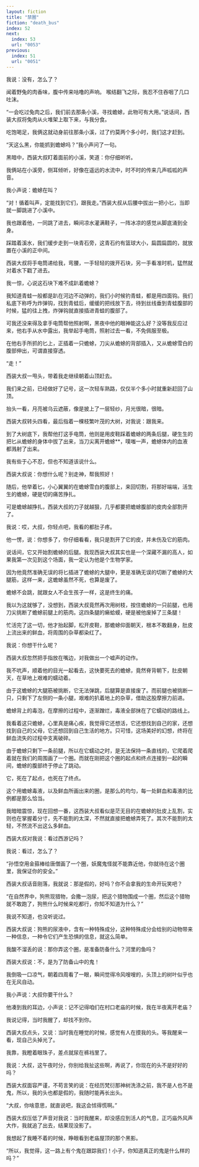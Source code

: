 ```yaml
---
layout: fiction
title: "禁圈"
fiction: "death_bus"
index: 52
next:
  index: 53
  url: "0053"
previous:
  index: 51
  url: "0051"
---
```

我说：没有，怎么了？

闻着野兔的肉香味，腹中传来咕噜的声响。  喉结翻飞之际，我忍不住吞咽了几口吐沫。

“一会吃过兔肉之后，我们前去那条小溪，寻找蟾蜍，此物可有大用。”说话间，西装大叔将兔肉从火堆架上取下来，与我分食。

吃饱喝足，我俩这就动身前往那条小溪，过了约莫两个多小时，我们这才赶到。

“天这么黑，你能抓到蟾蜍吗？”我小声问了一句。

黑暗中，西装大叔盯着面前的小溪，笑道：你仔细听听。

我俩站在小溪旁，侧耳倾听，好像在遥远的水流中，时不时的传来几声呱呱的声音。

我小声说：蟾蜍在叫？

“对！循着叫声，定能找到它们，跟我走。”西装大叔从后腰中拔出一把小匕，当即就一脚跳进了小溪中。

我也跟着他，一同跳了进去，瞬间凉水灌满鞋子，一阵冰凉的感觉从脚底涌到全身。

踩踏着溪水，我们缓步走到一块青石旁，这青石约有篮球大小，扁圆扁圆的，就放置在小溪的正中间。

西装大叔将手电筒递给我，弯腰，一手轻轻的拨开石块，另一手看准时机，猛然就对着水下戳了进去。

我一惊，心说这石块下难不成趴着蟾蜍？

我知道青蛙一般都是趴在河边不动弹的，我们小时候钓青蛙，都是用四面钩。我们私底下称呼为炸弹钩，找到青蛙后，缓缓的把线放下去，待到丝线垂到青蛙腹部的时候，猛的往上拽，炸弹钩就直接插进青蛙的腹部了。

可我还没来得及拿手电筒帮他照射啊，黑夜中他的眼神能这么好？没等我反应过来，他右手从水中露出，我举起手电筒，照射过去一看，不免佩服至极。

在他右手所抓的匕上，正插着一只蟾蜍，刀尖从蟾蜍的背部插入，又从蟾蜍雪白的腹部伸出，可谓直接穿透。

“走！”

西装大叔一甩头，带着我走继续朝着山顶赶去。

我们来之前，已经做好了记号，这一次轻车熟路，仅仅半个多小时就重新赶回了山顶。

抬头一看，月亮被乌云遮蔽，像是披上了一层轻纱，月光很暗，很暗。

西装大叔转头四看，最后指着一棵枝繁叶茂的大树，对我说：跟我来。

到了大树底下，我帮他打这手电筒，他则是用皮鞋踩着蟾蜍的两条后腿，硬生生的把匕从蟾蜍的身体中拔了出来，当刀尖离开蟾蜍**，噗嗤一声，蟾蜍体内的血液都溅射了出来。

我有些于心不忍，但也不知道该说什么。

西装大叔说：你想什么呢？别走神，帮我照好！

随后，他举着匕，小心翼翼的在蟾蜍雪白的腹部上，来回切割，将那好端端，活生生的蟾蜍，硬是切的痛苦挣扎。

可是蟾蜍越挣扎，西装大叔的刀子就越狠，几乎都要把蟾蜍腹部的皮肉全部割开了。

我说：哎，大叔，你轻点吧，我看的都肚子疼。

他一愣，说：你想多了，你仔细看看，我只是割开了它的皮，并未伤及它的筋肉。

说话间，它又开始割蟾蜍的后腿。我现西装大叔其实也是一个深藏不漏的高人，如果我第一次见到这个场面，我一定认为他是个生物学家。

因为他竟然准确无误的将匕插进了蟾蜍的大腿中，更是准确无误的切断了蟾蜍的大腿筋，这样一来，这蟾蜍虽然不死，也算是废了。

蟾蜍不会跳，就跟女人不会生孩子一样，这是终生的痛。

我以为这就够了，没想到，西装大叔竟然再次用树枝，按住蟾蜍的一只前腿，也用刀尖挑断了蟾蜍前腿上的筋肉。这四条腿的癞蛤蟆，硬是被他废掉了三条腿！

忙活完了这一切，他才抬起脚，松开皮鞋，那蟾蜍仰面朝天，根本不敢翻身，肚皮上流出来的鲜血，将周围的杂草都染红了。

我说：你想干什么呢？

西装大叔忽然把手指放在嘴边，对我做出一个嘘声的动作。

我不吭声，顺着他的目光一起看去，这快要死去的蟾蜍，竟然脊背朝下，肚皮朝天，在草地上艰难的蠕动着。

由于这蟾蜍的大腿筋被挑断，它无法弹跳，后腿算是直接废了。而前腿也被挑断一只，只剩下了左侧的一条小腿，艰难的扒着地上的杂草，借助这股摩擦力前进。

蟾蜍背上的毒泡，在摩擦的过程中，逐渐蹭烂，毒液全部抹在了它蠕动的路线上。

我看着这只蟾蜍，心里真是痛心疾，我觉得它还想活，它还想找到自己的家，还想找到自己的父母，它还想回到自己生活的地方。只可惜，这场美好的幻想，终将在鲜血流失的过程中支离破碎。

由于蟾蜍只剩下一条前腿，所以在它蠕动之时，是无法保持一条直线的，它爬着爬着就在我们的周围画了一个圈。而就在刚把这个圈的起点和终点连接到一起的瞬间，蟾蜍的腹部终于停止了跳动。

它，死在了起点，也死在了终点。

这个用蟾蜍毒液，以及鲜血所画出来的圈，是那么的均匀，每一处鲜血和毒液的比例都是那么恰当。

我暗暗震惊，现在回想一番，这西装大叔看似是茫无目的在蟾蜍的肚皮上乱割，实则也在掌握着分寸，先不能割的太深，不然就直接把蟾蜍弄死了。其次不能割的太轻，不然流不出这么多鲜血。

西装大叔对我说：看过西游记吗？

我说：看过，怎么了？

“孙悟空用金箍棒给唐僧画了一个圈，妖魔鬼怪就不能靠近他，你就待在这个圈里，我保证你的安全。”

西装大叔话音刚落，我就说：那是假的，好吗？你不会拿我的生命开玩笑吧？

“在自然界中，狗熊现猎物，会撒一泡尿，把这个猎物围成一个圈，然后这个猎物就不敢跑了，狗熊什么时候来吃都行，你知不知道为什么？”

我说不知道，也没听说过。

西装大叔说：狗熊的尿液中，含有一种特殊成分，这种特殊成分会给别的动物带来一种信息，一种令它们产生恐惧的信息，就这么简单。

我酸不溜丢的说：那你弄这个圈，是准备防备什么？河里的鱼吗？

西装大叔说：不，是为了防备山中的鬼！

我倒吸一口凉气，朝着四周看了一眼，瞬间觉得冷风嗖嗖的，头顶上的树叶似乎也在无风自动。

我小声说：大叔你要干什么？

他凑到我的耳边，小声说：记不记得咱们在村口老庙的时候，我在半夜离开老庙？

我说记得，当时我醒了，却找不到你。

西装大叔点头，又说：当时我在睡觉的时候，感觉有人在摸我的头。等我醒来一看，现自己头掉光了。

我靠，我瞪着眼珠子，差点就尿在裤裆里了。

我说：大叔，这午夜时分，你别给我扯这些啊，再说了，你现在的头不是好好的吗？

西装大叔面容严谨，不苟言笑的说：在经历梵衍那神树洗涤之前，我不是人也不是鬼，所以，我的头也都是假的，我随时能再长出头。

“大叔，你啥意思，就直说吧，我这会怵得慌啊。”

西装大叔压低了声音对我说：当时我醒来，却没感应到活人的气息，正巧庙外风声大作，我就追了出去，结果现没影了。

我想起了我睡不着的时候，睁眼看到老庙屋顶的那个黑影。

“所以，我觉得，这一路上有个鬼在跟踪我们！小子，你知道真正的鬼是什么样的吗？”